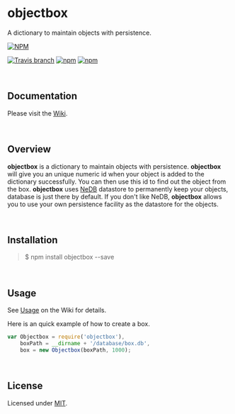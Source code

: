 # objectbox
A dictionary to maintain objects with persistence. 

[![NPM](https://nodei.co/npm/objectbox.png?downloads=true)](https://nodei.co/npm/objectbox/)  

[![Travis branch](https://travis-ci.org/hedywings/objectbox.svg?branch=master)](https://travis-ci.org/hedywings/objectbox)
[![npm](https://img.shields.io/npm/v/objectbox.svg?maxAge=2592000)](https://www.npmjs.com/package/objectbox)
[![npm](https://img.shields.io/npm/l/objectbox.svg?maxAge=2592000)](https://www.npmjs.com/package/objectbox)

<br />
  
## Documentation  

Please visit the [Wiki](https://github.com/hedywings/objectbox/wiki).

<br />

## Overview  

**objectbox** is a dictionary to maintain objects with persistence. **objectbox** will give you an unique numeric id when your object is added to the dictionary successfully. You can then use this id to find out the object from the box. **objectbox** uses [NeDB](https://www.npmjs.com/package/nedb) datastore to permanently keep your objects, database is just there by default. If you don't like NeDB, **objectbox** allows you to use your own persistence facility as the datastore for the objects.  

<br />

## Installation  

> $ npm install objectbox --save

<br />

## Usage  

See [Usage](https://github.com/hedywings/objectbox/wiki#Usage) on the Wiki for details.  

Here is an quick example of how to create a box.  

```js
var Objectbox = require('objectbox'),
    boxPath = __dirname + '/database/box.db',
    box = new Objectbox(boxPath, 1000);
```

<br />
  
## License  

Licensed under [MIT](https://github.com/hedywings/objectbox/blob/master/LICENSE).  
